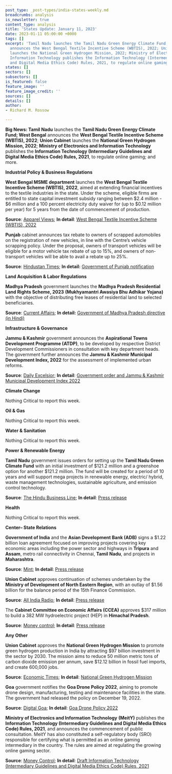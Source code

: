 ```yaml
---
post_type: _post-types/india-states-weekly.md
breadcrumbs: analysis
is_newsletter: true
content_type: analysis
title: 'States Update: January 11, 2023'
date: 2023-01-11 05:00:00 +0000
tags: []
excerpt: 'Tamil Nadu launches the Tamil Nadu Green Energy Climate Fund; West Bengal
  announces the West Bengal Textile Incentive Scheme (WBTIS), 2022; Union Cabinet
  launches the National Green Hydrogen Mission, 2022; Ministry of Electronics and
  Information Technology publishes the Information Technology (Intermediary Guidelines
  and Digital Media Ethics Code) Rules, 2021, to regulate online gaming; and more. '
states: []
sectors: []
subsectors: []
is_featured: false
feature_image: ''
feature_image_credit: ''
sources: []
details: []
author:
- Richard M. Rossow

---
```

**Big News: Tamil Nadu** launches the **Tamil Nadu Green Energy Climate Fund; West Bengal** announces the **West Bengal Textile Incentive Scheme (WBTIS), 2022**; **Union Cabinet** launches the **National Green Hydrogen Mission, 2022**; **Ministry of Electronics and Information Technology** publishes the **Information Technology (Intermediary Guidelines and Digital Media Ethics Code) Rules, 2021**, to regulate online gaming; and more.

**Industrial Policy & Business Regulations**

**West Bengal MSME department** launches the **West Bengal Textile Incentive Scheme (WBTIS), 2022**, aimed at extending financial incentives to the textile industries in the state. Under the scheme, eligible firms are entitled to state capital investment subsidy ranging between $2.4 million - $6 million and a 100 percent electricity duty waiver for (up to $0.12 million per year) for 5 years from the date of commencement of production. 

**Source**: [Apparel Views](https://www.apparelviews.com/west-bengal-launches-textile-incentive-scheme-2022/); **In detail**: [West Bengal Textile Incentive Scheme (WBTIS), 2022](https://wbmsmet.gov.in/home/download/ODRiMjI5YWZjYTkwYWQ3MjA0YTBjYTQxNGRkZTMzMzQzNmI5YTNiMTViNTQ5MGNiN2NjYjljNDk1NmJkN2QyZmZjYzU1YWIzNTNiMzZlMzRkOTAyZmU4NjU0MDIxZWQ3OWM2MmFjOGM5M2Q0ZGVkN2Q5ZWZkOWEwODk4ODNiZDEyZkZRUHhPOGlRL0VoMzFVdXZGVnhuMldPcFJEVzJnbjNSV2Fsd1hFMjJaVFhVbEVGRVJsTzlNc1Z4QVhZRWl5a1U2RG5OVGJINlJMRWtwZUd2SlhqRU5Yc1NEckpJK3BlcmpabUl4cGRnYz0=)

**Punjab** cabinet announces tax rebate to owners of scrapped automobiles on the registration of new vehicles, in line with the Centre’s vehicle scrapping policy. Under the proposal, owners of transport vehicles will be eligible for a motor vehicle tax rebate of up to 15%, and owners of non-transport vehicles will be able to avail a rebate up to 25%. 

**Source**: [Hindustan Times](https://www.hindustantimes.com/cities/chandigarh-news/punjab-cabinet-meet-owners-of-scrapped-vehicles-to-get-tax-rebate-on-purchase-of-next-vehicle-101673006821710.html); **In detail:** [Government of Punjab notification](http://olps.punjabtransport.org/Notification%20regarding%20Motor%20Vehicles%20(Registration%20and%20Functions%20of%20Vehicle%20Scrapping%20Facility)%20Rules,%202021%20dated%2011th%20Nov%202022.pdf)

**Land Acquisition & Labor Regulations**

**Madhya Pradesh** government launches the **Madhya Pradesh Residential Land Rights Scheme, 2023** **(Mukhyamantri Awasiya Bhu Adhikar Yojana)** with the objective of distributing free leases of residential land to selected beneficiaries. 

**Source**: [Current Affairs](https://currentaffairs.adda247.com/madhya-pradesh-government-launch-chief-ministers-residential-land-rights-scheme/); **In detail:** [Government of Madhya Pradesh directive (in Hindi)](https://saara.mp.gov.in/saaraweb/bhuadhikar/ruralplot.html)

**Infrastructure & Governance**

**Jammu & Kashmir** government announces the **Aspirational Towns Development Programme (ATDP)**, to be developed by respective District Development Commissioners in consultation with key department heads. The government further announces the **Jammu & Kashmir Municipal Development Index, 2022** for the assessment of implemented urban reforms. 

**Source**: [Daily Excelsior](https://www.dailyexcelsior.com/jk-unveils-key-initiatives-for-development-of-towns/); **In detail**: [Government order and Jammu & Kashmir Municipal Development Index 2022](https://jkhudd.gov.in/Govt.%20orders/GO%202023/05%20-%20030123.pdf)

**Climate Change**

Nothing Critical to report this week.

**Oil & Gas**

Nothing Critical to report this week.

**Water & Sanitation**

Nothing Critical to report this week.

**Power & Renewable Energy**

**Tamil Nadu** government issues orders for setting up the **Tamil Nadu Green Climate Fund** with an initial investment of $121.2 million and a greenshoe option for another $121.2 million. The fund will be created for a period of 10 years and will support mega projects in renewable energy, electric/ hybrid, waste management technologies, sustainable agriculture, and emission control technology.

**Source**: [The Hindu Business Line](https://www.thehindubusinessline.com/news/national/tamil-nadu-sets-up-1000-crore-green-climate-fund/article66331317.ece); **In detail**: [Press release](https://cms.tn.gov.in/sites/default/files/press_release/pr020123_e_006.pdf)

**Health**

Nothing Critical to report this week.

**Center– State Relations**

**Government of India** and the **Asian Development Bank (ADB)** signs a $1.22 billion loan agreement focused on improving projects covering key economic areas including the power sector and highways in **Tripura** and **Assam**, metro rail connectivity in Chennai, **Tamil** **Nadu**, and projects in **Maharashtra**. 

**Source**: [Mint](https://www.livemint.com/news/india/india-asian-development-bank-sign-1-2-bln-loan-agreements-for-infrastructure-projects-in-maharashtra-chennai-assam-and-tripura-11672758047166.html); **In detail**: [Press release](https://acrobat.adobe.com/id/urn%3Aaaid%3Asc%3Ava6c2%3A6f653ad0-8775-4be3-9c59-27237f0388c5/?locale=en-US&viewer%21megaVerb=group-discover&filetype=application%2Fpdf)

**Union Cabinet** approves continuation of schemes undertaken by the **Ministry of Development of North Eastern Region**, with an outlay of $1.56 billion for the balance period of the 15th Finance Commission. 

**Source**: [All India Radio](https://newsonair.com/2023/01/05/govt-approves-continuation-of-schemes-worth-around-rs-13000-crore-for-development-of-north-eastern-region-till-2025-26/); **In detail**: [Press release](https://pib.gov.in/PressReleasePage.aspx?PRID=1888880)

The **Cabinet Committee on Economic Affairs (CCEA)** approves $317 million to build a 382 MW hydroelectric project (HEP) in **Himachal Pradesh**. 

**Source**: [Money control](https://www.moneycontrol.com/news/power/ccea-approves-rs-2614-51-crore-hydropower-project-in-himachal-9812711.html); **In detail**: [Press release](https://pib.gov.in/PressReleasePage.aspx?PRID=1888538)

**Any Other**

**Union Cabinet** approves the **National Green Hydrogen Mission** to promote green hydrogen production in India by attracting $97 billion investment in the sector by 2030. The mission aims to reduce 50 million metric tons of carbon dioxide emission per annum, save $12.12 billion in fossil fuel imports, and create 600,000 jobs. 

**Source**: [Economic Times](https://energy.economictimes.indiatimes.com/news/renewable/cabinet-approves-national-green-hydrogen-mission-to-attract-rs-8-lakh-cr-investments-by-2030/96738234); **In detail**: [National Green Hydrogen Mission](https://static.pib.gov.in/WriteReadData/specificdocs/documents/2022/mar/doc202232127201.pdf)

**Goa** government notifies the **Goa Drone Policy 2022**, aiming to promote drone design, manufacturing, testing and maintenance facilities in the state. The government had released the policy on December 19, 2022. 

**Source**: [Digital Goa](https://digitalgoa.com/2023/01/07/goa-drone-policy-2022/); **In detail**: [Goa Drone Policy 2022](https://goaprintingpress.gov.in/downloads/2223/2223-40-SI-OG-0.pdf)

**Ministry of Electronics and Information Technology** **(MeitY)** publishes the **Information Technology (Intermediary Guidelines and Digital Media Ethics Code) Rules, 2021**, and announces the commencement of public consultation. MeitY has also constituted a self-regulatory body (SRO) responsible for certifying what is permitted as an online gaming intermediary in the country. The rules are aimed at regulating the growing online gaming sector.

**Source**: [Money Control](https://www.moneycontrol.com/news/business/govt-releases-draft-online-gaming-rules-for-public-consultation-9800061.html); **In detail**: [Draft Information Technology (Intermediary Guidelines and Digital Media Ethics Code) Rules, 2021](https://www.meity.gov.in/writereaddata/files/Draft%20notification%20for%20amendment%20to%20IT%20Rules%202021%20for%20Online%20Gaming.pdf)

